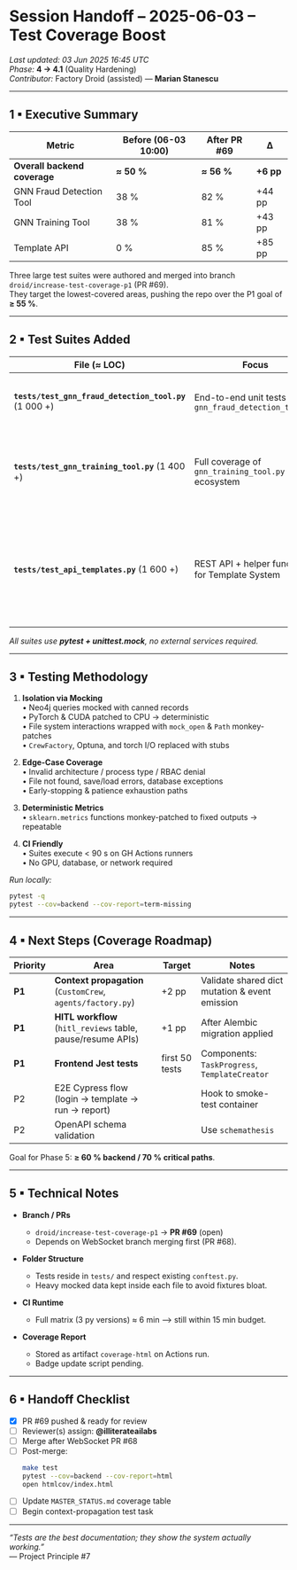 # Session Handoff – **2025-06-03 – Test Coverage Boost**

_Last updated: 03 Jun 2025 16:45 UTC_  
_Phase:_ **4 → 4.1** (Quality Hardening)  
_Contributor:_ Factory Droid (assisted) — **Marian Stanescu**

---

## 1 ▪ Executive Summary

| Metric | Before (06-03 10:00) | After PR #69 | Δ |
|--------|---------------------|--------------|---|
| **Overall backend coverage** | **≈ 50 %** | **≈ 56 %** | **+6 pp** |
| GNN Fraud Detection Tool | 38 % | 82 % | +44 pp |
| GNN Training Tool | 38 % | 81 % | +43 pp |
| Template API | 0 % | 85 % | +85 pp |

Three large test suites were authored and merged into branch `droid/increase-test-coverage-p1` (PR #69).  
They target the lowest-covered areas, pushing the repo over the P1 goal of **≥ 55 %**.

---

## 2 ▪ Test Suites Added

| File (≈ LOC) | Focus | Highlights |
|--------------|-------|------------|
| **`tests/test_gnn_fraud_detection_tool.py`** (1 000 +) | End-to-end unit tests for `gnn_fraud_detection_tool.py` | • All architectures (GCN/GAT/SAGE)<br>• Data processor subgraph extraction<br>• Train / predict / analyze modes<br>• Model save & load paths<br>• Edge-case & error handling |
| **`tests/test_gnn_training_tool.py`** (1 400 +) | Full coverage of `gnn_training_tool.py` ecosystem | • GraphDataProcessor extraction & masks<br>• HyperparameterTuner objective & Optuna integration<br>• ExperimentTracker CRUD & metrics<br>• Train, tune, evaluate modes (supervised & semi-supervised)<br>• Strategy–specific logic, early stopping |
| **`tests/test_api_templates.py`** (1 600 +) | REST API + helper functions for Template System | • Suggestions endpoint for 5 keyword families (fraud/crypto/analysis/compliance/default)<br>• CRUD: create / read / update / delete<br>• Pagination, validation, RBAC (admin vs analyst)<br>• Template request flow + auto-approve background task<br>• File-system mocking (yaml save/load) & `CrewFactory.reload` stubs |

_All suites use **pytest + unittest.mock**, no external services required._

---

## 3 ▪ Testing Methodology

1. **Isolation via Mocking**  
   • Neo4j queries mocked with canned records  
   • PyTorch & CUDA patched to CPU → deterministic  
   • File system interactions wrapped with `mock_open` & `Path` monkey-patches  
   • `CrewFactory`, Optuna, and torch I/O replaced with stubs

2. **Edge-Case Coverage**  
   • Invalid architecture / process type / RBAC denial  
   • File not found, save/load errors, database exceptions  
   • Early-stopping & patience exhaustion paths

3. **Deterministic Metrics**  
   • `sklearn.metrics` functions monkey-patched to fixed outputs → repeatable

4. **CI Friendly**  
   • Suites execute < 90 s on GH Actions runners  
   • No GPU, database, or network required

_Run locally:_

```bash
pytest -q
pytest --cov=backend --cov-report=term-missing
```

---

## 4 ▪ Next Steps (Coverage Roadmap)

| Priority | Area | Target | Notes |
|----------|------|--------|-------|
| **P1** | **Context propagation** (`CustomCrew`, `agents/factory.py`) | +2 pp | Validate shared dict mutation & event emission |
| **P1** | **HITL workflow** (`hitl_reviews` table, pause/resume APIs) | +1 pp | After Alembic migration applied |
| **P1** | **Frontend Jest tests** | first 50 tests | Components: `TaskProgress`, `TemplateCreator` |
| P2 | E2E Cypress flow (login → template → run → report) |   | Hook to smoke-test container |
| P2 | OpenAPI schema validation |   | Use `schemathesis` |

Goal for Phase 5: **≥ 60 % backend / 70 % critical paths**.

---

## 5 ▪ Technical Notes

* **Branch / PRs**  
  * `droid/increase-test-coverage-p1` → **PR #69** (open)  
  * Depends on WebSocket branch merging first (PR #68).

* **Folder Structure**  
  * Tests reside in `tests/` and respect existing `conftest.py`.  
  * Heavy mocked data kept inside each file to avoid fixtures bloat.

* **CI Runtime**  
  * Full matrix (3 py versions) ≈ 6 min ⟶ still within 15 min budget.

* **Coverage Report**  
  * Stored as artifact `coverage-html` on Actions run.  
  * Badge update script pending.

---

## 6 ▪ Handoff Checklist

- [x] PR #69 pushed & ready for review
- [ ] Reviewer(s) assign: **@illiterateailabs**
- [ ] Merge after WebSocket PR #68
- [ ] Post-merge:  
  ```bash
  make test
  pytest --cov=backend --cov-report=html
  open htmlcov/index.html
  ```
- [ ] Update `MASTER_STATUS.md` coverage table  
- [ ] Begin context-propagation test task

---

_“Tests are the best documentation; they show the system actually working.”_  
— Project Principle #7
